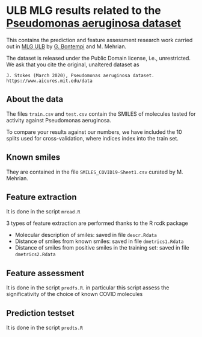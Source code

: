 # ULB MLG results related to the [Pseudomonas aeruginosa dataset](https://www.aicures.mit.edu/data)

This contains the prediction and feature assessment research work carried out in
[MLG ULB](http://mlg.ulb.ac.be) by [G. Bontempi](http://di.ulb.ac.be/map/gbonte/Welcome.html) and M. Mehrian. 

The dataset is released under the Public Domain license, i.e., unrestricted. We
ask that you cite the original, unaltered dataset as 

```
J. Stokes (March 2020), Pseudomonas aeruginosa dataset.
https://www.aicures.mit.edu/data
```

## About the data

The files `train.csv` and `test.csv` contain the SMILES of molecules tested for
activity against Pseudomonas aeruginosa.

To compare your results against our numbers, we have included the 10 splits used
for cross-validation, where indices index into the train set. 

## Known smiles
They are contained in the file `SMILES_COVID19-Sheet1.csv` curated by M. Mehrian.

## Feature extraction 
It is done in the script `mread.R`

3 types of feature extraction are performed thanks to the R rcdk package

* Molecular description of smiles: saved in file `descr.Rdata`
* Distance of smiles from known smiles: saved in file `dmetrics1.Rdata`
* Distance of smiles from positive smiles in the training set: saved in file `dmetrics2.Rdata`

## Feature assessment 
It is done in the script `predfs.R`. in particular this script assess the significativity of the choice of known COVID molecules

## Prediction  testset
It is done in the script `predts.R`

